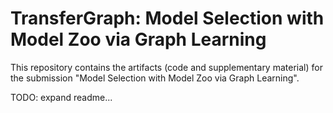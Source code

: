 # TransferGraph: Model Selection with Model Zoo via Graph Learning

This repository contains the artifacts (code and supplementary material) for the submission "Model Selection with Model
Zoo via Graph
Learning".

TODO: expand readme...